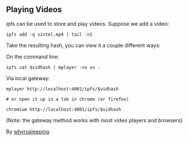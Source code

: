 ## Playing Videos

ipfs can be used to store and play videos. Suppose we add a video:

```
ipfs add -q sintel.mp4 | tail -n1
```

Take the resulting hash, you can view it a couple different ways:

On the command line:
```
ipfs cat $vidhash | mplayer -vo xv -
```

Via local gateway:
```
mplayer http://localhost:4001/ipfs/$vidhash

# or open it up in a tab in chrome (or firefox)

chromium http://localhost:4001/ipfs/$vidhash
```
(Note: the gateway method works with most video players and browsers)

By [whyrusleeping](http://github.com/whyrusleeping)
